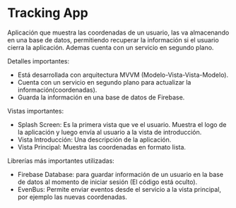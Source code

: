 # Tracking App
Aplicación que  muestra las coordenadas de un usuario, las va almacenando en una base de datos,
permitiendo recuperar la información si el usuario cierra la aplicación. Ademas cuenta con un servicio en segundo plano.

Detalles importantes:

- Está desarrollada con arquitectura MVVM (Modelo-Vista-Vista-Modelo).
- Cuenta con un servicio en segundo plano para actualizar la información(coordenadas).
- Guarda la información en una base de datos de Firebase.

Vistas importantes:

- Splash Screen: Es la primera vista que ve el usuario. Muestra el logo de la aplicación y luego envía al usuario a la vista de introducción.
- Vista Introducción:  Una descripción de la aplicación.
- Vista Principal: Muestra las coordenadas en formato lista.


Librerías más importantes utilizadas:

- Firebase Database:  para guardar información de un usuario en la base de datos al momento de iniciar sesión (El código está oculto).
- EvenBus: Permite enviar eventos desde el servicio a la vista principal, por ejemplo las nuevas coordenadas.
